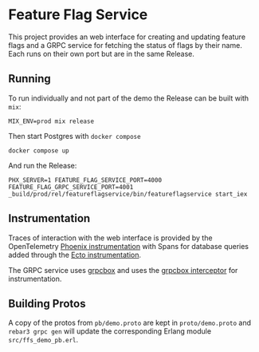 # Feature Flag Service

This project provides an web interface for creating and updating feature flags
and a GRPC service for fetching the status of flags by their name. Each runs on
their own port but are in the same Release.

## Running

To run individually and not part of the demo the Release can be built with
`mix`:

``` shell
MIX_ENV=prod mix release
```

Then start Postgres with `docker compose`

``` shell
docker compose up
```

And run the Release:

``` shell
PHX_SERVER=1 FEATURE_FLAG_SERVICE_PORT=4000 FEATURE_FLAG_GRPC_SERVICE_PORT=4001 _build/prod/rel/featureflagservice/bin/featureflagservice start_iex
```

## Instrumentation

Traces of interaction with the web interface is provided by the OpenTelemetry
[Phoenix
instrumentation](https://github.com/open-telemetry/opentelemetry-erlang-contrib/tree/main/instrumentation/opentelemetry_phoenix)
with Spans for database queries added through the [Ecto
instrumentation](https://github.com/open-telemetry/opentelemetry-erlang-contrib/tree/main/instrumentation/opentelemetry_ecto).

The GRPC service uses [grpcbox](https://github.com/tsloughter/grpcbox) and uses
the [grpcbox
interceptor](https://github.com/open-telemetry/opentelemetry-erlang-contrib/tree/main/instrumentation/opentelemetry_grpcbox)
for instrumentation.

## Building Protos

A copy of the protos from `pb/demo.proto` are kept in
`proto/demo.proto` and `rebar3 grpc gen` will update the corresponding
Erlang module `src/ffs_demo_pb.erl`.
